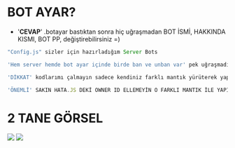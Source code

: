 # BOT AYAR?

- '**CEVAP**' .botayar bastıktan sonra hiç uğraşmadan BOT İSMİ, HAKKINDA KISMI, BOT PP, değiştirebilirsiniz =)

```js
"Config.js" sizler için hazırladığım Server Bots

'Hem server hemde bot ayar içinde birde ban ve unban var' pek uğraşmadım zaten

'DİKKAT' kodlarımı çalmayın sadece kendiniz farklı mantık yürüterek yapın ben \\ içinde belirttim gerekenleri iyi günler

'ÖNEMLİ' SAKIN HATA.JS DEKİ OWNER ID ELLEMEYİN O FARKLI MANTIK İLE YAPILDI
```
# 2 TANE GÖRSEL
<img src= "https://cdn.discordapp.com/attachments/1214916608619839500/1216532284685942794/image.png?ex=6600bafa&is=65ee45fa&hm=5d1dd26e2202427f3ec81b9183d91e8b3a0497700d72a242c75d53ecde679910&">
<img src= "https://cdn.discordapp.com/attachments/1214916608619839500/1216532354693202000/image.png?ex=6600bb0b&is=65ee460b&hm=55f196989fe7502ef84b8f3a98b0ff03ca4cdd207d70a905b0fa2b098990e289&">
